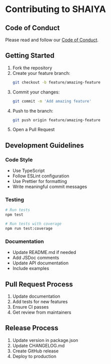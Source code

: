 # Contributing to SHAIYA

## Code of Conduct

Please read and follow our [Code of Conduct](CODE_OF_CONDUCT.md).

## Getting Started

1. Fork the repository
2. Create your feature branch:
   ```bash
   git checkout -b feature/amazing-feature
   ```
3. Commit your changes:
   ```bash
   git commit -m 'Add amazing feature'
   ```
4. Push to the branch:
   ```bash
   git push origin feature/amazing-feature
   ```
5. Open a Pull Request

## Development Guidelines

### Code Style

- Use TypeScript
- Follow ESLint configuration
- Use Prettier for formatting
- Write meaningful commit messages

### Testing

```bash
# Run tests
npm test

# Run tests with coverage
npm run test:coverage
```

### Documentation

- Update README.md if needed
- Add JSDoc comments
- Update API documentation
- Include examples

## Pull Request Process

1. Update documentation
2. Add tests for new features
3. Ensure CI passes
4. Get review from maintainers

## Release Process

1. Update version in package.json
2. Update CHANGELOG.md
3. Create GitHub release
4. Deploy to production